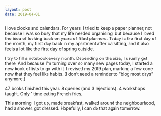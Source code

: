 ```yaml
---
layout: post
date: 2019-04-01
---
```


I love clocks and calendars. For years, I tried to keep a paper planner, not because I was so busy that my life needed organising, but because I loved the idea of looking back on years of filled planners. Today is the first day of the month, my first day back in my apartment after catsitting, and it also feels a lot like the first day of spring outside. 

I try to fill a notebook every month. Depending on the size, I usually get there. And because I’m turning over so many new pages today, I started a new book of lists to go with it. I revised my 2019 plan, marking a few done now that they feel like habits. (I don’t need a reminder to “blog most days” anymore.)

47 books finished this year. 8 queries (and 3 rejections). 4 workshops taught. Only 1 time eating French fries. 

This morning, I got up, made breakfast, walked around the neighbourhood, had a shower, got dressed. Hopefully, I can do that again tomorrow. 
